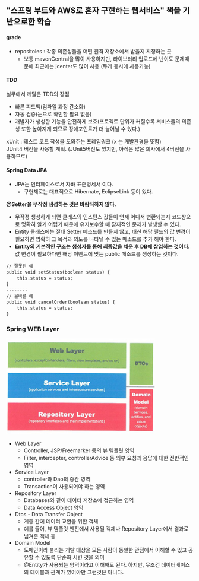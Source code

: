 ## "스프링 부트와 AWS로 혼자 구현하는 웹서비스" 책을 기반으로한 학습

#### grade
- repositoies : 각종 의존성들을 어떤 원격 저장소에서 받을지 지정하는 곳
  - 보통 mavenCentral을 많이 사용하지만, 라이브러리 업로드에 난이도 문제때문에 최근에는 jcenter도 많이 사용 (두개 동시에 사용가능)

#### TDD
실무에서 깨달은 TDD의 장점
- 빠른 피드백(컴파일 과정 간소화)
- 자동 검증(눈으로 확인할 필요 없음)
- 개발자가 생성한 기능을 안전하게 보호(프로젝트 단위가 커질수록 서비스들의 의존성 또한 높아지게 되므로 장애포인트가 더 늘어날 수 있다.)

xUnit : 테스트 코드 작성을 도와주는 프레임워크 (x 는 개발환경을 뜻함)<br>
JUnit4 버전을 사용할 계획. (JUnit5버전도 있지만, 아직은 많은 회사에서 4버전을 사용하므로)<br>

#### Spring Data JPA

- JPA는 인터페이스로서 자바 표준명세서 이다.
    - 구현체로는 대표적으로 Hibernate, EclipseLink 등이 있다.

**@Setter을 무작정 생성하는 것은 바람직하지 않다.**

- 무작정 생성하게 되면 클래스의 인스턴스 값들이 언제 어디서 변환되는지 코드상으로 명확히 알기 어렵기 때문에 유지보수할 때 잠재적인 문제가 발생할 수 있다.
- Entity 클래스에는 절대 Setter 메소드를 만들지 않고, 대신 해당 필드의 값 변경이 필요하면 명확히 그 목적과 의도를 나타낼 수 있는 메소드를 추가 해야 한다.
- **Entity의 기본적인 구조는 생성자를 통해 최종값을 채운 후 DB에 삽입하는 것이다.** 값 변경이 필요하다면 해당 이벤트에 맞는 public 메소드를 생성하는 것이다.

```
// 잘못된 예
public void setStatus(boolean status) {
	this.status = status;
}
--------
// 올바른 예
public void cancelOrder(boolean status) {
	this.status = status;
}
```

### **Spring WEB Layer**
<img src="/img/Spring_web_layer.jpeg" width="400px;">

- Web Layer
    - Controller, JSP/Freemarker 등의 뷰 템플릿 영역
    - Filter, intercepter, controllerAdvice 등 외부 요청과 응답에 대한 전반적인 영역
- Service Layer
    - controller와 Dao의 중간 영역
    - Transaction이 사용되어야 하는 영역
- Repository Layer
    - Databases와 같이 데이터 저장소에 접근하는 영역
    - Data Access Object 영역
- Dtos - Data Transfer Object
    - 계층 간에 데이터 교환을 위한 객체
    - 예를 들어, 뷰 템플릿 엔진에서 사용될 객체나 Repository Layer에서 결과로 넘겨준 객체 등
- Domain Model
    - 도메인이라 불리는 개발 대상을 모든 사람이 동일한 관점에서 이해할 수 있고 공유할 수 있도록 단순화 시킨 것을 의미
    - @Entity가 사용되는 영역이라고 이해해도 된다. 하지만, 무조건 데이터베이스의 테이블과 관계가 있어야만 그런것은 아니다.
